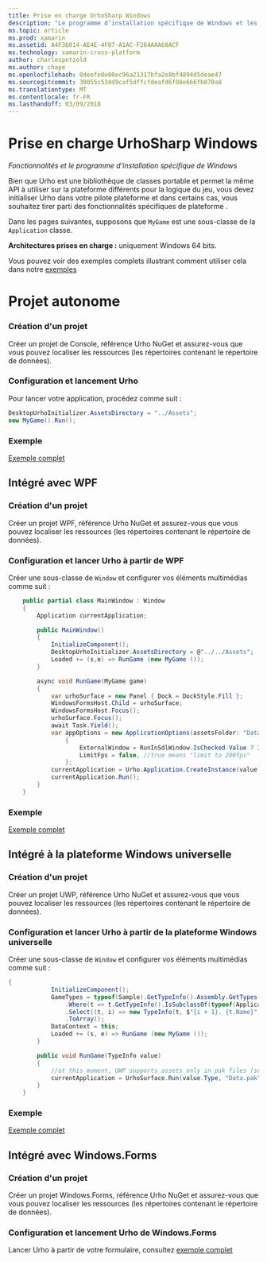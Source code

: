 ```yaml
---
title: Prise en charge UrhoSharp Windows
description: "Le programme d’installation spécifique de Windows et les fonctionnalités UrhoSharp."
ms.topic: article
ms.prod: xamarin
ms.assetid: A4F36014-AE4E-4F07-A1AC-F264AAA68ACF
ms.technology: xamarin-cross-platform
author: charlespetzold
ms.author: chape
ms.openlocfilehash: 0deefe0e00ec96a21317bfa2e8bf4894d5deae47
ms.sourcegitcommit: 30055c534d9caf5dffcfdeafd6f08e666fb870a8
ms.translationtype: MT
ms.contentlocale: fr-FR
ms.lasthandoff: 03/09/2018
---
```

# <a name="urhosharp-windows-support"></a>Prise en charge UrhoSharp Windows

_Fonctionnalités et le programme d’installation spécifique de Windows_

Bien que Urho est une bibliothèque de classes portable et permet la même API à utiliser sur la plateforme différents pour la logique du jeu, vous devez initialiser Urho dans votre pilote plateforme et dans certains cas, vous souhaitez tirer parti des fonctionnalités spécifiques de plateforme .

Dans les pages suivantes, supposons que `MyGame` est une sous-classe de la `Application` classe.

**Architectures prises en charge :** uniquement Windows 64 bits.

Vous pouvez voir des exemples complets illustrant comment utiliser cela dans notre [exemples](https://github.com/xamarin/urho-samples/tree/master/FeatureSamples)

# <a name="standalone-project"></a>Projet autonome

### <a name="creating-a-project"></a>Création d'un projet

Créer un projet de Console, référence Urho NuGet et assurez-vous que vous pouvez localiser les ressources (les répertoires contenant le répertoire de données).

### <a name="configuring-and-launching-urho"></a>Configuration et lancement Urho

Pour lancer votre application, procédez comme suit :

```csharp
DesktopUrhoInitializer.AssetsDirectory = "../Assets";
new MyGame().Run();
```
### <a name="example"></a>Exemple

[Exemple complet](https://github.com/xamarin/urho-samples/tree/master/FeatureSamples/Desktop)

## <a name="integrated-with-wpf"></a>Intégré avec WPF

### <a name="creating-a-project"></a>Création d'un projet

Créer un projet WPF, référence Urho NuGet et assurez-vous que vous pouvez localiser les ressources (les répertoires contenant le répertoire de données).

### <a name="configuring-and-launching-urho-from-wpf"></a>Configuration et lancer Urho à partir de WPF

Créer une sous-classe de `Window` et configurer vos éléments multimédias comme suit :

```csharp
    public partial class MainWindow : Window
    {
        Application currentApplication;

        public MainWindow()
        {
            InitializeComponent();
            DesktopUrhoInitializer.AssetsDirectory = @"../../Assets";
            Loaded += (s,e) => RunGame (new MyGame ());
        }

        async void RunGame(MyGame game)
        {
            var urhoSurface = new Panel { Dock = DockStyle.Fill };
            WindowsFormsHost.Child = urhoSurface;
            WindowsFormsHost.Focus();
            urhoSurface.Focus();
            await Task.Yield();
            var appOptions = new ApplicationOptions(assetsFolder: "Data")
                {
                    ExternalWindow = RunInSdlWindow.IsChecked.Value ? IntPtr.Zero : urhoSurface.Handle,
                    LimitFps = false, //true means "limit to 200fps"
                };
            currentApplication = Urho.Application.CreateInstance(value.Type, appOptions);
            currentApplication.Run();
        }
    }
```

### <a name="example"></a>Exemple

[Exemple complet](https://github.com/xamarin/urho-samples/tree/master/FeatureSamples/WPF)

## <a name="integrated-with-uwp"></a>Intégré à la plateforme Windows universelle

### <a name="creating-a-project"></a>Création d'un projet

Créer un projet UWP, référence Urho NuGet et assurez-vous que vous pouvez localiser les ressources (les répertoires contenant le répertoire de données).

### <a name="configuring-and-launching-urho-from-uwp"></a>Configuration et lancer Urho à partir de la plateforme Windows universelle

Créer une sous-classe de `Window` et configurer vos éléments multimédias comme suit :

```csharp
{
            InitializeComponent();
            GameTypes = typeof(Sample).GetTypeInfo().Assembly.GetTypes()
                .Where(t => t.GetTypeInfo().IsSubclassOf(typeof(Application)) && t != typeof(Sample))
                .Select((t, i) => new TypeInfo(t, $"{i + 1}. {t.Name}", ""))
                .ToArray();
            DataContext = this;
            Loaded += (s, e) => RunGame (new MyGame ());
        }

        public void RunGame(TypeInfo value)
        {
            //at this moment, UWP supports assets only in pak files (see PackageTool)
            currentApplication = UrhoSurface.Run(value.Type, "Data.pak");
        }
    }
```

### <a name="example"></a>Exemple

[Exemple complet](https://github.com/xamarin/urho-samples/tree/master/FeatureSamples/UWP)

## <a name="integrated-with-windowsforms"></a>Intégré avec Windows.Forms

### <a name="creating-a-project"></a>Création d'un projet

Créer un projet Windows.Forms, référence Urho NuGet et assurez-vous que vous pouvez localiser les ressources (les répertoires contenant le répertoire de données).

### <a name="configuring-and-launching-urho-from-windowsforms"></a>Configuration et lancement Urho de Windows.Forms

Lancer Urho à partir de votre formulaire, consultez [exemple complet](https://github.com/xamarin/urho-samples/blob/master/FeatureSamples/WinForms/SamplesForm.cs)

